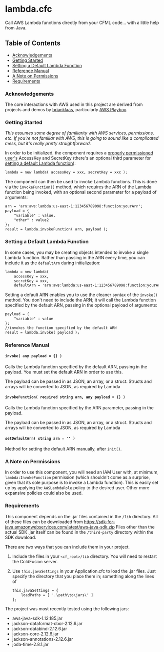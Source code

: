 # lambda.cfc
Call AWS Lambda functions directly from your CFML code... with a little help from Java.

## Table of Contents

- [Acknowledgements](#acknowledgements)
- [Getting Started](#getting-started)
- [Setting a Default Lambda Function](#setting-a-default-lambda-function)
- [Reference Manual](#reference-manual)
- [A Note on Permissions](#a-note-on-permissions)
- [Requirements](#requirements)

### Acknowledgements

The core interactions with AWS used in this project are derived from projects and demos by [brianklaas](https://github.com/brianklaas), particularly [AWS Playbox](https://github.com/brianklaas/awsPlaybox).

### Getting Started
*This assumes some degree of familiarity with AWS services, permissions, etc. If you're not familiar with AWS, this is going to sound like a complicated mess, but it's really pretty straightforward.*

In order to be initialized, the component requires a [properly permissioned user's](#a-note-on-permissions) AccessKey and SecretKey (there's an optional third parameter for [setting a default Lambda function]((#setting-a-default-lambda-function))):

```cfc
lambda = new lambda( accessKey = xxx, secretKey = xxx );
```

The component can then be used to invoke Lambda functions. This is done via the `invokeFunction()` method, which requires the ARN of the Lambda function being invoked, with an optional second parameter for a payload of arguments:

```cfc
arn = 'arn:aws:lambda:us-east-1:123456789098:function:yourArn';
payload = {
	"variable" : value,
	"other" : value2
};
result = lambda.invokeFunction( arn, payload );
```

### Setting a Default Lambda Function

In some cases, you may be creating objects intended to invoke a single Lambda function. Rather than passing in the ARN every time, you can include it as the `defaultArn` during initialization:

```cfc
lambda = new lambda(
	accessKey = xxx,
	secretKey = xxx,
	defaultArn = 'arn:aws:lambda:us-east-1:123456789098:function:yourArn' );
```

Setting a default ARN enables you to use the cleaner syntax of the `invoke()` method. You don't need to include the ARN; it will call the Lambda function specified by the default ARN, passing in the optional payload of arguments:

```cfc
payload = {
	"variable" : value
};
//invokes the function specified by the default ARN
result = lambda.invoke( payload );
```


### Reference Manual

#### `invoke( any payload = {} )`
Calls the Lambda function specified by the default ARN, passing in the payload. You must set the default ARN in order to use this.

The payload can be passed in as JSON, an array, or a struct. Structs and arrays will be converted to JSON, as required by Lambda

#### `invokeFunction( required string arn, any payload = {} )`
Calls the Lambda function specified by the ARN parameter, passing in the payload.

The payload can be passed in as JSON, an array, or a struct. Structs and arrays will be converted to JSON, as required by Lambda

#### `setDefaultArn( string arn = '' )`
Method for setting the default ARN manually, after `init()`.

### A Note on Permissions

In order to use this component, you will need an IAM User with, at minimum, `lambda:InvokeFunction` permission (which shouldn't come as a surprise, given that its sole purpose is to invoke a Lambda function). This is easily set up by applying the `AWSLambdaRole` policy to the desired user. Other more expansive policies could also be used.

### Requirements

This component depends on the .jar files contained in the `/lib` directory. All of these files can be downloaded from https://sdk-for-java.amazonwebservices.com/latest/aws-java-sdk.zip Files other than the actual SDK .jar itself can be found in the `/third-party` directory within the SDK download.

There are two ways that you can include them in your project.

1. Include the files in your `<cf_root>/lib` directory. You will need to restart the ColdFusion server.
2. Use `this.javaSettings` in your Application.cfc to load the .jar files. Just specify the directory that you place them in; something along the lines of

	```cfc
  	this.javaSettings = {
    	loadPaths = [ '.\path\to\jars\' ]
  	};
	```

The project was most recently tested using the following jars:

- aws-java-sdk-1.12.185.jar
- jackson-dataformat-cbor-2.12.6.jar
- jackson-databind-2.12.6.jar
- jackson-core-2.12.6.jar
- jackson-annotations-2.12.6.jar
- joda-time-2.8.1.jar

